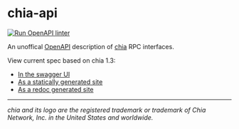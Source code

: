 # chia-api

[![Run OpenAPI linter](https://github.com/dkackman/chia-api/actions/workflows/linter.yaml/badge.svg)](https://github.com/dkackman/chia-api/actions/workflows/linter.yaml)

An unoffical [OpenAPI](https://www.openapis.org/) description of [chia](https://github.com/Chia-Network/chia-blockchain) RPC interfaces.

View current spec based on chia 1.3:

- [In the swagger UI](https://dkackman.github.io/chia-api/?urls.primaryName=Full%20Node)
- [As a statically generated site](https://dkackman.github.io/chia-api/static/)
- [As a redoc generated site](https://dkackman.github.io/chia-api/redoc/)

___

_chia and its logo are the registered trademark or trademark of Chia Network, Inc. in the United States and worldwide._
